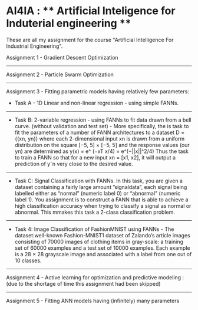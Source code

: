 # AI4IA :   **   Artificial  Inteligence for Induterial engineering  **
These are all my assignment for the course "Artificial Intelligence For Industrial Engineering". 





Assignment 1 -   Gradient Descent Optimization


***********************************************************************************************************************************************************
Assignment 2  -  Particle Swarm Optimization 


***********************************************************************************************************************************************************
Assignment 3 - Fitting parametric models having relatively few parameters:
- Task A - 1D Linear and non-linear regression - using simple FANNs.


__________________________________________________________________________________________________________________________________________________________
- Task B: 2-variable regression - using FANNs to fit data drawn from a bell curve. (without validation and test set)
            - More specifically, the is task to fit the parameters of a number of FANN architectures to a dataset D = {(xn, yn)} where each 2-dimensional input xn
             is drawn from a uniform distribution on the square [−5, 5] × [−5, 5] and the response values (our yn) are determined as
                                   y(x) = e^ (−xT x/4) = e^(−||x||^2/4)
             Thus the task to train a FANN so that for a new input xn = [x1, x2], it will output a prediction of yˆn very close to the desired value.
             

__________________________________________________________________________________________________________________________________________________________
- Task C: Signal Classification with FANNs. 
            In this task, you are given a dataset containing a fairly large amount ”signaldata”, each signal being labelled either as “normal” (numeric label 0) or
            “abnormal” (numeric label 1). You assignment is to construct a FANN that is able to achieve a high classification accuracy when trying to classify a 
            signal as normal or abnormal. This mmakes this task a 2-class classification problem. 
 
__________________________________________________________________________________________________________________________________________________________
- Task 4: Image Classification of FashionMNIST using FANNs
            - The dataset:well-known Fashion-MNIST1  dataset of Zalando’s article images consisting of 70000 images of clothing items in gray-scale: a training set
              of 60000 examples and a test set of 10000 examples. Each example is a 28 × 28 grayscale image and associated with a label from one out of 10 classes.

 
 
 

***********************************************************************************************************************************************************
Assignment 4 - Active learning for optimization and predictive modeling : (due to the shortage of time this assignment had been skipped)




***********************************************************************************************************************************************************
Assignment 5 - Fitting ANN models having (infinitely) many parameters


